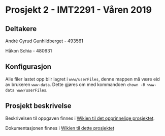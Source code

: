 # Prosjekt 2 - IMT2291 - Våren 2019 #

## Deltakere
André Gyrud Gunhildberget - 493561

Håkon Schia - 480631


## Konfigurasjon
Alle filer lastet opp blir lagret i ```www/userFiles```, denne mappen må være eid av brukeren ```www-data```. Dette gjøres om med kommandoen ```chown -R www-data www/userFiles```.

## Prosjekt beskrivelse
Beskrivelsen til oppgaven finnes i [Wikien til det opprinnelige prosjektet](https://bitbucket.org/okolloen/imt2291-prosjekt2-2019/wiki/Home).

Dokumentasjonen finnes i [Wikien til dette prosjektet](https://bitbucket.org/andregg2/imt2291-prosjekt2-2019/wiki/Home)